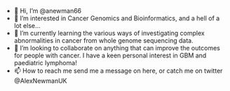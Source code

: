 - 👋 Hi, I’m @anewman66
- 👀 I’m interested in Cancer Genomics and Bioinformatics, and a hell of a lot else...
- 🌱 I’m currently learning the various ways of investigating complex abnormalities in cancer from whole genome sequencing data.
- 💞️ I’m looking to collaborate on anything that can improve the outcomes for people with cancer. I have a keen personal interest in GBM and paediatric lymphoma!
- 📫 How to reach me send me a message on here, or catch me on twitter @AlexNewmanUK

<!---
anewman66/anewman66 is a ✨ special ✨ repository because its `README.md` (this file) appears on your GitHub profile.
You can click the Preview link to take a look at your changes.
--->
